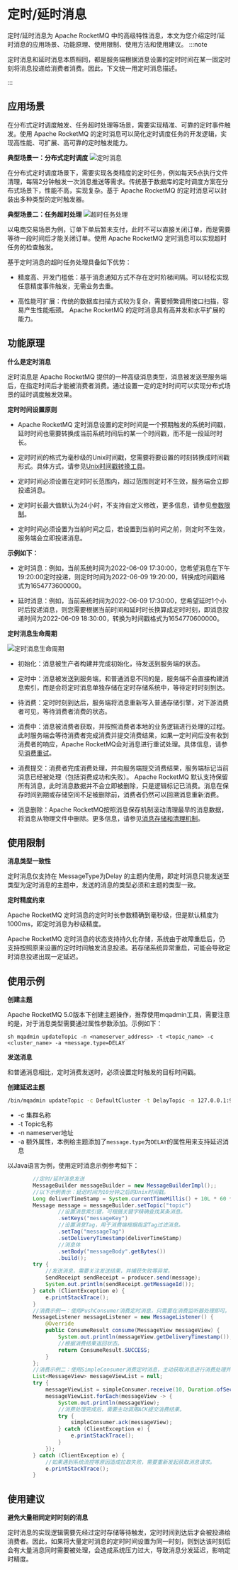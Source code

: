 # 定时/延时消息

定时/延时消息为 Apache RocketMQ 中的高级特性消息，本文为您介绍定时/延时消息的应用场景、功能原理、使用限制、使用方法和使用建议。
:::note

定时消息和延时消息本质相同，都是服务端根据消息设置的定时时间在某一固定时刻将消息投递给消费者消费。因此，下文统一用定时消息描述。

:::
## 应用场景

在分布式定时调度触发、任务超时处理等场景，需要实现精准、可靠的定时事件触发。使用 Apache RocketMQ 的定时消息可以简化定时调度任务的开发逻辑，实现高性能、可扩展、高可靠的定时触发能力。

**典型场景一：分布式定时调度**
![定时消息](../picture/v5/delaywork.png)

在分布式定时调度场景下，需要实现各类精度的定时任务，例如每天5点执行文件清理，每隔2分钟触发一次消息推送等需求。传统基于数据库的定时调度方案在分布式场景下，性能不高，实现复杂。基于 Apache RocketMQ 的定时消息可以封装出多种类型的定时触发器。

**典型场景二：任务超时处理**
![超时任务处理](../picture/v5/scheduletask.png)

以电商交易场景为例，订单下单后暂未支付，此时不可以直接关闭订单，而是需要等待一段时间后才能关闭订单。使用 Apache RocketMQ 定时消息可以实现超时任务的检查触发。

基于定时消息的超时任务处理具备如下优势：

* 精度高、开发门槛低：基于消息通知方式不存在定时阶梯间隔。可以轻松实现任意精度事件触发，无需业务去重。

* 高性能可扩展：传统的数据库扫描方式较为复杂，需要频繁调用接口扫描，容易产生性能瓶颈。 Apache RocketMQ 的定时消息具有高并发和水平扩展的能力。


## 功能原理

**什么是定时消息**

定时消息是 Apache RocketMQ 提供的一种高级消息类型，消息被发送至服务端后，在指定时间后才能被消费者消费。通过设置一定的定时时间可以实现分布式场景的延时调度触发效果。

**定时时间设置原则**

* Apache RocketMQ 定时消息设置的定时时间是一个预期触发的系统时间戳，延时时间也需要转换成当前系统时间后的某一个时间戳，而不是一段延时时长。

* 定时时间的格式为毫秒级的Unix时间戳，您需要将要设置的时刻转换成时间戳形式。具体方式，请参见[Unix时间戳转换工具](https://www.unixtimestamp.com/)。

* 定时时间必须设置在定时时长范围内，超过范围则定时不生效，服务端会立即投递消息。

* 定时时长最大值默认为24小时，不支持自定义修改，更多信息，请参见[参数限制](../01-introduction/03limits.md)。

* 定时时间必须设置为当前时间之后，若设置到当前时间之前，则定时不生效，服务端会立即投递消息。


**示例如下：**

* 定时消息：例如，当前系统时间为2022-06-09 17:30:00，您希望消息在下午19:20:00定时投递，则定时时间为2022-06-09 19:20:00，转换成时间戳格式为1654773600000。

* 延时消息：例如，当前系统时间为2022-06-09 17:30:00，您希望延时1个小时后投递消息，则您需要根据当前时间和延时时长换算成定时时刻，即消息投递时间为2022-06-09 18:30:00，转换为时间戳格式为1654770600000。

**定时消息生命周期**

![定时消息生命周期](../picture/v5/lifecyclefordelay.png)

* 初始化：消息被生产者构建并完成初始化，待发送到服务端的状态。

* 定时中：消息被发送到服务端，和普通消息不同的是，服务端不会直接构建消息索引，而是会将定时消息单独存储在定时存储系统中，等待定时时刻到达。

* 待消费：定时时刻到达后，服务端将消息重新写入普通存储引擎，对下游消费者可见，等待消费者消费的状态。

* 消费中：消息被消费者获取，并按照消费者本地的业务逻辑进行处理的过程。 此时服务端会等待消费者完成消费并提交消费结果，如果一定时间后没有收到消费者的响应，Apache RocketMQ会对消息进行重试处理。具体信息，请参见[消费重试](./10consumerretrypolicy.md)。

* 消费提交：消费者完成消费处理，并向服务端提交消费结果，服务端标记当前消息已经被处理（包括消费成功和失败）。 Apache RocketMQ 默认支持保留所有消息，此时消息数据并不会立即被删除，只是逻辑标记已消费。消息在保存时间到期或存储空间不足被删除前，消费者仍然可以回溯消息重新消费。

* 消息删除：Apache RocketMQ按照消息保存机制滚动清理最早的消息数据，将消息从物理文件中删除。更多信息，请参见[消息存储和清理机制](./11messagestorepolicy.md)。


## 使用限制

**消息类型一致性**

定时消息仅支持在 MessageType为Delay 的主题内使用，即定时消息只能发送至类型为定时消息的主题中，发送的消息的类型必须和主题的类型一致。

**定时精度约束**

Apache RocketMQ 定时消息的定时时长参数精确到毫秒级，但是默认精度为1000ms，即定时消息为秒级精度。

Apache RocketMQ 定时消息的状态支持持久化存储，系统由于故障重启后，仍支持按照原来设置的定时时间触发消息投递。若存储系统异常重启，可能会导致定时消息投递出现一定延迟。

## 使用示例

**创建主题**

Apache RocketMQ 5.0版本下创建主题操作，推荐使用mqadmin工具，需要注意的是，对于消息类型需要通过属性参数添加。示例如下：

```shell
sh mqadmin updateTopic -n <nameserver_address> -t <topic_name> -c <cluster_name> -a +message.type=DELAY
```

**发送消息**

和普通消息相比，定时消费发送时，必须设置定时触发的目标时间戳。

**创建延迟主题**

```bash
/bin/mqadmin updateTopic -c DefaultCluster -t DelayTopic -n 127.0.0.1:9876 -a +message.type=DELAY
```

+ -c 集群名称
+ -t Topic名称
+ -n nameserver地址
+ -a 额外属性，本例给主题添加了`message.type`为`DELAY`的属性用来支持延迟消息



以Java语言为例，使用定时消息示例参考如下：

```java
        //定时/延时消息发送
        MessageBuilder messageBuilder = new MessageBuilderImpl();;
        //以下示例表示：延迟时间为10分钟之后的Unix时间戳。
        Long deliverTimeStamp = System.currentTimeMillis() + 10L * 60 * 1000;
        Message message = messageBuilder.setTopic("topic")
                //设置消息索引键，可根据关键字精确查找某条消息。
                .setKeys("messageKey")
                //设置消息Tag，用于消费端根据指定Tag过滤消息。
                .setTag("messageTag")
                .setDeliveryTimestamp(deliverTimeStamp)
                //消息体
                .setBody("messageBody".getBytes())
                .build();
        try {
            //发送消息，需要关注发送结果，并捕获失败等异常。
            SendReceipt sendReceipt = producer.send(message);
            System.out.println(sendReceipt.getMessageId());
        } catch (ClientException e) {
            e.printStackTrace();
        }
        //消费示例一：使用PushConsumer消费定时消息，只需要在消费监听器处理即可。
        MessageListener messageListener = new MessageListener() {
            @Override
            public ConsumeResult consume(MessageView messageView) {
                System.out.println(messageView.getDeliveryTimestamp());
                //根据消费结果返回状态。
                return ConsumeResult.SUCCESS;
            }
        };
        //消费示例二：使用SimpleConsumer消费定时消息，主动获取消息进行消费处理并提交消费结果。
        List<MessageView> messageViewList = null;
        try {
            messageViewList = simpleConsumer.receive(10, Duration.ofSeconds(30));
            messageViewList.forEach(messageView -> {
                System.out.println(messageView);
                //消费处理完成后，需要主动调用ACK提交消费结果。
                try {
                    simpleConsumer.ack(messageView);
                } catch (ClientException e) {
                    e.printStackTrace();
                }
            });
        } catch (ClientException e) {
            //如果遇到系统流控等原因造成拉取失败，需要重新发起获取消息请求。
            e.printStackTrace();
        }
```



## 使用建议

**避免大量相同定时时刻的消息**

定时消息的实现逻辑需要先经过定时存储等待触发，定时时间到达后才会被投递给消费者。因此，如果将大量定时消息的定时时间设置为同一时刻，则到达该时刻后会有大量消息同时需要被处理，会造成系统压力过大，导致消息分发延迟，影响定时精度。
